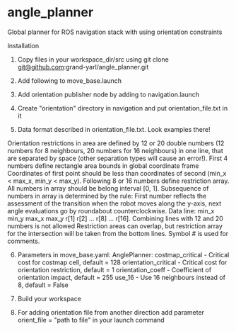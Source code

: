 # angle_planner
Global planner for ROS navigation stack with using orientation constraints

Installation

1. Copy files in your workspace_dir/src using
git clone git@github.com:grand-yarl/angle_planner.git

2. Add following to move_base.launch
<param name="base_global_planner" value="angle_planner/AnglePlanner"/>

3. Add orientation publisher node by adding to navigation.launch
<!-- Orientation publisher -->
<arg name="orient_file" default="$(find navigation_directory)/orientation/orientation_file.txt"/>
<node pkg="orientation_pub" name="orientation_pub" type="orientation_pub" args="$(arg orient_file)"/>

4. Create "orientation" directory in navigation and put orientation_file.txt in it

5. Data format described in orientation_file.txt. Look examples there!

Orientation restrictions in area are defined by 12 or 20
double numbers (12 numbers for 8 neighbours, 20 numbers for 16 neighbours)
in one line, that are separated by space 
(other separation types will cause an error!).
First 4 numbers define rectangle area bounds in global coordinate frame
Coordinates of first point should be less than coordinates of second
(min_x < max_x, min_y < max_y).
Following 8 or 16 numbers define restriction array.
All numbers in array should be belong interval [0, 1].
Subsequence of numbers in array is determined by the rule:
First number reflects the assessment of the transition 
when the robot moves along the y-axis, next angle evaluations
go by roundabout counterclockwise.
Data line:
min_x min_y max_x max_y r[1] r[2] ... r[8] ... r[16].
Combining lines with 12 and 20 numbers is not allowed
Restriction areas can overlap, but restriction array for the intersection
will be taken from the bottom lines. 
Symbol # is used for comments.

6. Parameters in move_base.yaml:
AnglePlanner:
  costmap_critical - Critical cost for costmap cell, default = 128
  orientation_critical - Critical cost for orientation restriction, default = 1
  orientation_coeff - Coefficient of orientation impact, default = 255
  use_16 - Use 16 neighbours instead of 8, default = False

7. Build your workspace

8. For adding orientation file from another direction add parameter
orient_file = "path to file"
in your launch command
